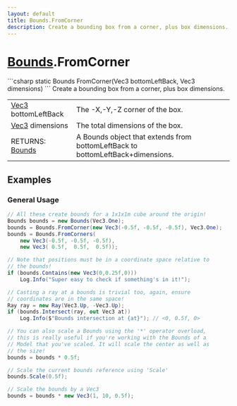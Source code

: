 ```yaml
---
layout: default
title: Bounds.FromCorner
description: Create a bounding box from a corner, plus box dimensions.
---
```

# [Bounds]({{site.url}}/Pages/StereoKit/Bounds.html).FromCorner

<div class='signature' markdown='1'>
```csharp
static Bounds FromCorner(Vec3 bottomLeftBack, Vec3 dimensions)
```
Create a bounding box from a corner, plus box dimensions.
</div>

|  |  |
|--|--|
|[Vec3]({{site.url}}/Pages/StereoKit/Vec3.html) bottomLeftBack|The -X,-Y,-Z corner of the box.|
|[Vec3]({{site.url}}/Pages/StereoKit/Vec3.html) dimensions|The total dimensions of the box.|
|RETURNS: [Bounds]({{site.url}}/Pages/StereoKit/Bounds.html)|A Bounds object that extends from bottomLeftBack to bottomLeftBack+dimensions.|





## Examples

### General Usage

```csharp
// All these create bounds for a 1x1x1m cube around the origin!
Bounds bounds = new Bounds(Vec3.One);
bounds = Bounds.FromCorner(new Vec3(-0.5f, -0.5f, -0.5f), Vec3.One);
bounds = Bounds.FromCorners(
	new Vec3(-0.5f, -0.5f, -0.5f),
	new Vec3( 0.5f,  0.5f,  0.5f));

// Note that positions must be in a coordinate space relative to 
// the bounds!
if (bounds.Contains(new Vec3(0,0.25f,0)))
	Log.Info("Super easy to check if something's in it!");

// Casting a ray at a bounds is trivial too, again, ensure 
// coordinates are in the same space!
Ray ray = new Ray(Vec3.Up, -Vec3.Up);
if (bounds.Intersect(ray, out Vec3 at))
	Log.Info($"Bounds intersection at {at}"); // <0, 0.5f, 0>

// You can also scale a Bounds using the '*' operator overload, 
// this is really useful if you're working with the Bounds of a
// Model that you've scaled. It will scale the center as well as
// the size!
bounds = bounds * 0.5f;

// Scale the current bounds reference using 'Scale'
bounds.Scale(0.5f);

// Scale the bounds by a Vec3
bounds = bounds * new Vec3(1, 10, 0.5f);
```


